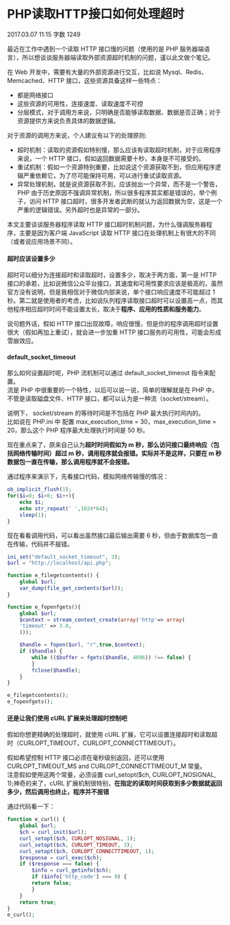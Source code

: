# PHP读取HTTP接口如何处理超时

2017.03.07 11:15  字数 1249 

最近在工作中遇到一个读取 HTTP 接口慢的问题（使用的是 PHP 服务器端语言），所以想谈谈服务器端读取外部资源超时机制的问题，谨以此文做个笔记。

在 Web 开发中，需要有大量的外部资源进行交互，比如说 Mysql、Redis、Memcached、HTTP 接口，这些资源具备这样一些特点：

* 都是网络接口
* 这些资源的可用性，连接速度、读取速度不可控
* 分层模式，对于调用方来说，只明确是否能够读取数据、数据是否正确；对于资源提供方来说负责具体的数据逻辑。

对于资源的调用方来说，个人建议有以下的处理原则:

* 超时机制：读取的资源假如特别慢，那么应该有读取超时机制，对于应用程序来说，一个 HTTP 接口，假如返回数据需要十秒，本身是不可接受的。
* 重试机制：假如一个资源特别重要，比如说这个资源获取不到，但应用程序逻辑严重依赖它，为了尽可能保持可用，可以进行重试读取资源。
* 异常处理机制，就是说资源获取不到，应该抛出一个异常，而不是一个警告，PHP 由于历史原因不强调异常机制，所以很多程序其实都是错误的，举个例子，访问 HTTP 接口超时，很多开发者武断的就认为返回数据为空，这是一个严重的逻辑错误。另外超时也是异常的一部分。

本文主要谈谈服务器程序读取 HTTP 接口超时机制问题，为什么强调服务器程序，主要是因为客户端 JavaScript 读取 HTTP 接口在处理机制上有很大的不同（或者说应用场景不同）。

#### 超时应该设置多少

超时可以细分为连接超时和读取超时，设置多少，取决于两方面，第一是 HTTP 接口的承若，比如说微信公众平台接口，其速度和可用性要求应该是极高的，虽然官方没有说明，但是我相信对于微信内部来说，单个接口响应速度不可能超过 1 秒。第二就是使用者的考虑，比如说队列程序读取接口超时可以设置高一点，而其他程序相应超时时间不能设置太长，取决于**程序、应用的性质和服务能力**。

说句题外话，假如 HTTP 接口出现故障，响应很慢，但是你的程序调用超时设置很大（假如再加上重试），就会进一步加重 HTTP 接口服务的可用性，可能会形成雪崩效应。

#### default_socket_timeout

那么如何设置超时呢，PHP 流机制可以通过 default_socket_timeout 指令来配置。  
流是 PHP 中很重要的一个特性，以后可以说一说，简单的理解就是在 PHP 中，不管是读取磁盘文件、HTTP 接口，都可以认为是一种流（socket/stream）。

说明下， socket/stream 的等待时间是不包括在 PHP 最大执行时间内的。  
比如说在 PHP.ini 中 配置 max_execution_time = 30，max_execution_time = 20，那么这个 PHP 程序最大处理执行时间是 50 秒。

现在重点来了，原来自己认为**超时时间假如为 m 秒，那么访问接口最终响应（包括网络传输时间）超过 m 秒，调用程序就会报错。实际并不是这样，只要在 m 秒数据包一直在传输，那么调用程序就不会报错。**

通过程序来演示下，先看接口代码，模拟网络传输慢的情况：
```php
ob_implicit_flush(1);
for($i=0; $i<6; $i++){
    echo $i; 
    echo str_repeat(' ',1024*64);
    sleep(1);
}
```
现在看看调用代码，可以看出虽然接口最后输出需要 6 秒，但由于数据库包一直在传输，代码并不报错。
```php
ini_set("default_socket_timeout", 3);
$url = "http://localhost/api.php";

function e_filegetcontents() {
    global $url;
    var_dump(file_get_contents($url));
}

function e_fopenfgets(){
    global $url;
    $context = stream_context_create(array('http'=> array(
    'timeout' => 3.0,
    ))); 

    $handle = fopen($url, "r",true,$context);
    if ($handle) {
        while (($buffer = fgets($handle, 4096)) !== false) {
        }
        fclose($handle);
    }
}

e_filegetcontents();
e_fopenfgets();
```
#### 还是让我们使用 cURL 扩展来处理超时控制吧

假如你想更精确的处理超时，就使用 cURL 扩展，它可以设置连接超时和读取超时（CURLOPT_TIMEOUT，CURLOPT_CONNECTTIMEOUT）。

假如希望控制 HTTP 接口必须在毫秒级别返回，还可以使用 CURLOPT_TIMEOUT_MS and CURLOPT_CONNECTTIMEOUT_M 常量。  
注意假如使用这两个常量，必须设置 curl_setopt($ch, CURLOPT_NOSIGNAL, 1);神奇的来了，cURL 扩展机制很特别，**在指定的读取时间获取到多少数据就返回多少，然后调用也终止，程序并不报错**

通过代码看一下：
```php
function e_curl() {
    global $url;
    $ch = curl_init($url);
    curl_setopt($ch, CURLOPT_NOSIGNAL, 1);
    curl_setopt($ch, CURLOPT_TIMEOUT, 3);
    curl_setopt($ch, CURLOPT_CONNECTTIMEOUT, 1);
    $response = curl_exec($ch);
    if ($response === false) {
        $info = curl_getinfo($ch);
        if ($info['http_code'] === 0) {
        return false;
        }
    }
    return true;
}
e_curl();
```